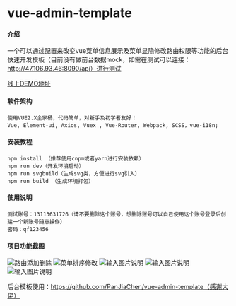 # vue-admin-template

#### 介绍
一个可以通过配置来改变vue菜单信息展示及菜单显隐修改路由权限等功能的后台快速开发模板（目前没有做前台数据mock，如需在测试可以连接：http://47.106.93.46:8090/api）进行测试

[线上DEMO地址](http://shucaige.top:8090)


#### 软件架构
    使用VUE2.X全家桶，代码简单，对新手及初学者友好！    
    Vue, Element-ui, Axios, Vuex , Vue-Router, Webpack, SCSS，vue-i18n;

#### 安装教程
    npm install （推荐使用cnpm或者yarn进行安装依赖）
    npm run dev（开发环境启动）
    npm run svgbuild（生成svg类，方便进行svg引入）
    npm run build （生成环境打包）
   
#### 使用说明
    测试账号：13113631726（请不要删除这个账号，想删除账号可以自己使用这个账号登录后创建一个新账号随意操作）
    密码：qf123456

#### 项目功能截图
![路由添加删除](https://gitee.com/uploads/images/2019/0426/103730_e71f41e5_1232232.gif "114b3319-a1b3-4fd9-b77c-e7c33f4360ac.gif")
![菜单排序修改](https://gitee.com/uploads/images/2019/0426/103755_871d3345_1232232.gif "1c697cdf-8ac6-495c-a5c1-3d78ad8b5c28.gif")
![输入图片说明](https://gitee.com/uploads/images/2019/0426/101939_d55fd58a_1232232.png "微信图片_20190426101838.png")
![输入图片说明](https://gitee.com/uploads/images/2019/0426/102003_62173825_1232232.png "微信图片_20190426101843.png")
![输入图片说明](https://gitee.com/uploads/images/2019/0426/102014_7d591da4_1232232.png "微信图片_20190426101841.png")

后台模板使用：https://github.com/PanJiaChen/vue-admin-template（感谢大佬）
